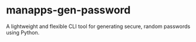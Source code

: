 # manapps-gen-password
A lightweight and flexible CLI tool for generating secure, random passwords using Python.
